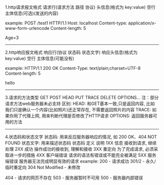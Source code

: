 1.http请求报文格式
请求行(请求方法 路径 协议)
头信息(格式为 key:value)
空行
主体信息(可选)(发送的内容)

example:
POST /test1 HTTP/1.1
Host: localhost
Content-type: application/x-www-form-urlencode
Content-length: 5

Age=3

-----------

2.http响应报文格式
响应行(协议 状态码 状态文字)
响应头信息(格式为 key:value)
空行
主体信息(可能没有)

example:
HTTP/1.1 200 OK
Content-Type: text/plain;charset=UTF-8
Content-length: 5

hello

---------------

3.请求的方法类型
GET POST HEAD PUT TRACE DELETE OPTIONS...
注：部分请求方法web服务器未必支持
区别:
HEAD: 和GET基本一致,只是返回内容, 比如我们只是确认一个内容(比如照片)还正常存在, 不需要返回照片的内容
TRACE: 如果你用了代理上网, 用来判断代理是否修改了HTTP请求
OPTIONS: 返回服务器可用的方法

------------

4.状态码和状态文字
状态码: 用来反应服务器响应的情况, 如 200 OK、404 NOT FOUND
状态文字: 用来描述状态码
状态码 定义         说明
1XX   信息         接收到请求, 继续处理
2XX   成功         操作成功的接收到, 理解和接收
3XX   重定向       为了完成请求, 必须采取进一步的措施
4XX   客户端错误    请求的语法有错误或不能完全被满足
5XX   服务端错误    服务器无法完成明显有效的请求
example:
200 - 请求成功
301/2 - 永久/临时重定向
304 Not Modified - 未修改

404 - 请求的网页不存在
503 - 服务器暂时不可用
500 - 服务器内部错误